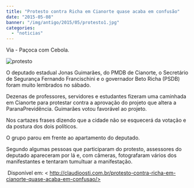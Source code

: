 ```yaml
---
title: "Protesto contra Richa em Cianorte quase acaba em confusão"
date: "2015-05-08"
banner: "/img/antigo/2015/05/protesto1.jpg"
categories: 
  - "noticias"
---
```


Via - Paçoca com Cebola.

![protesto](/img/antigo/2015/05/protesto1.jpg)

O deputado estadual Jonas Guimarães, do PMDB de Cianorte, o Secretário de Segurança Fernando Francischini e o governador Beto Richa (PSDB) foram muito lembrados no sábado.

Dezenas de professores, servidores e estudantes fizeram uma caminhada em Cianorte para protestar contra a aprovação do projeto que altera a ParanaPrevidência. Guimarães votou favorável ao projeto.

Nos cartazes frases dizendo que a cidade não se esquecerá da votação e da postura dos dois políticos.

O grupo parou em frente ao apartamento do deputado.

Segundo algumas pessoas que participaram do protesto, assessores do deputado apareceram por lá e, com câmeras, fotografaram vários dos manifestantes e tentaram tumultuar a manifestação.

 Disponível em: < http://claudioosti.com.br/protesto-contra-richa-em-cianorte-quase-acaba-em-confusao/>
